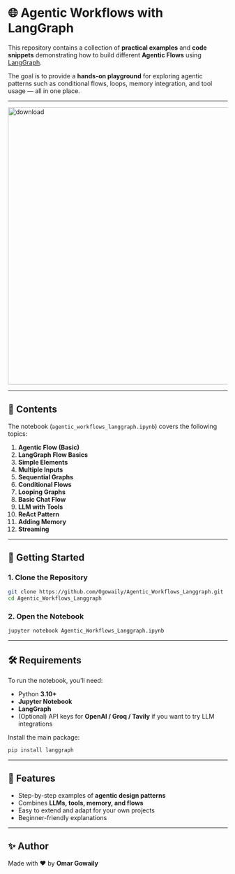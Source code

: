 
# 🌐 Agentic Workflows with LangGraph

This repository contains a collection of **practical examples** and **code snippets** demonstrating how to build different **Agentic Flows** using [LangGraph](https://github.com/langchain-ai/langgraph).  

The goal is to provide a **hands-on playground** for exploring agentic patterns such as conditional flows, loops, memory integration, and tool usage — all in one place.

---
<img width="2697" height="634" alt="download" src="https://github.com/user-attachments/assets/1964f7f4-e47d-4bad-96e0-010cedabdc19" />

---

## 📖 Contents

The notebook (`agentic_workflows_langgraph.ipynb`) covers the following topics:

1. **Agentic Flow (Basic)**
2. **LangGraph Flow Basics**
3. **Simple Elements**
4. **Multiple Inputs**
5. **Sequential Graphs**
6. **Conditional Flows**
7. **Looping Graphs**
8. **Basic Chat Flow**
9. **LLM with Tools**
10. **ReAct Pattern**
11. **Adding Memory**
12. **Streaming**

---

## 🚀 Getting Started

### 1. Clone the Repository
```bash
git clone https://github.com/Ogowaily/Agentic_Workflows_Langgraph.git
cd Agentic_Workflows_Langgraph
````

### 2. Open the Notebook

```bash
jupyter notebook Agentic_Workflows_Langgraph.ipynb
```

---

## 🛠 Requirements

To run the notebook, you’ll need:

* Python **3.10+**
* **Jupyter Notebook**
* **LangGraph**
* (Optional) API keys for **OpenAI / Groq / Tavily** if you want to try LLM integrations

Install the main package:

```bash
pip install langgraph
```

---

## 🌟 Features

* Step-by-step examples of **agentic design patterns**
* Combines **LLMs, tools, memory, and flows**
* Easy to extend and adapt for your own projects
* Beginner-friendly explanations

---

## ✨ Author

Made with ❤️ by **Omar Gowaily**

 
